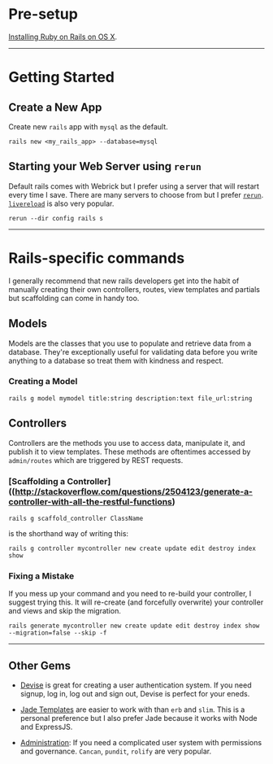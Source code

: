 # Pre-setup

[Installing Ruby on Rails on OS X](http://www.chrisjmendez.com/2016/05/06/installing-ruby-on-rails-on-osx-using-rbenv/).



---



# Getting Started



## Create a New App

Create new ```rails``` app with ```mysql``` as the default.
```language-bash
rails new <my_rails_app> --database=mysql
```


## Starting your Web Server using ```rerun```

Default rails comes with Webrick but I prefer using a server that will restart every time I save. There are many servers to choose from but I prefer [```rerun```](https://github.com/alexch/rerun). [```livereload```](https://github.com/guard/guard-livereload) is also very popular.


```language-bash
rerun --dir config rails s
```



---




# Rails-specific commands

I generally recommend that new rails developers get into the habit of manually creating their own controllers, routes, view templates and partials but scaffolding can come in handy too.


## Models

Models are the classes that you use to populate and retrieve data from a database. They're exceptionally useful for validating data before you write anything to a database so treat them with kindness and respect. 

### Creating a Model
```language-bash
rails g model mymodel title:string description:text file_url:string
```



## Controllers

Controllers are the methods you use to access data, manipulate it, and publish it to view templates.  These methods are oftentimes accessed by ```admin/routes``` which are triggered by REST requests. 

### [Scaffolding a Controller]((http://stackoverflow.com/questions/2504123/generate-a-controller-with-all-the-restful-functions)

```language-bash
rails g scaffold_controller ClassName
```

is the shorthand way of writing this:

```language-bash
rails g controller mycontroller new create update edit destroy index show
```

### Fixing a Mistake

If you mess up your command and you need to re-build your controller, I suggest trying this. It will re-create (and forcefully overwrite) your controller and views and skip the migration. 

```language-bash
rails generate mycontroller new create update edit destroy index show --migration=false --skip -f
```


---



## Other Gems

- [Devise](https://github.com/plataformatec/devise) is great for creating a user authentication system. If you need signup, log in, log out and sign out, Devise is perfect for your eneds.

- [Jade Templates](http://www.sitepoint.com/integrating-jade-templates-into-rails-for-cleaner-templates/) are easier to work with than ```erb``` and ```slim```. This is a personal preference but I also prefer Jade because it works with Node and ExpressJS.

- [Administration](): If you need a complicated user system with permissions and governance. ```Cancan```, ```pundit```, ```rolify``` are very popular. 



